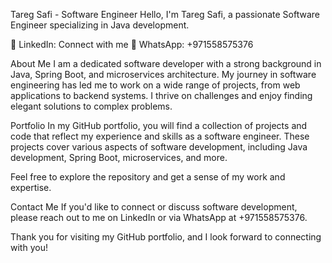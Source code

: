 Tareg Safi - Software Engineer
Hello, I'm Tareg Safi, a passionate Software Engineer specializing in Java development.

🔗 LinkedIn: Connect with me
📱 WhatsApp: +971558575376

About Me
I am a dedicated software developer with a strong background in Java, Spring Boot, and microservices architecture. My journey in software engineering has led me to work on a wide range of projects, from web applications to backend systems. I thrive on challenges and enjoy finding elegant solutions to complex problems.

Portfolio
In my GitHub portfolio, you will find a collection of projects and code that reflect my experience and skills as a software engineer. These projects cover various aspects of software development, including Java development, Spring Boot, microservices, and more.

Feel free to explore the repository and get a sense of my work and expertise.

Contact Me
If you'd like to connect or discuss software development, please reach out to me on LinkedIn or via WhatsApp at +971558575376.

Thank you for visiting my GitHub portfolio, and I look forward to connecting with you!










